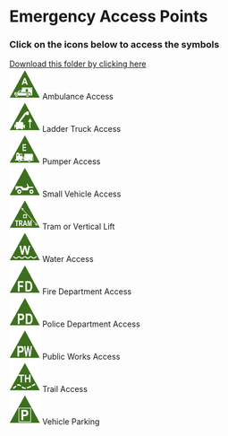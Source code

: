 # Emergency Access Points<br>
### Click on the icons below to access the symbols<br>
<a href='https://minhaskamal.github.io/DownGit/#/home?url=https://github.com/NAPSG/DHS-Symbol-Server/tree/main/dhs-symbol/assets/icons/Access%20Hazards/Emergency%20Access%20Points'>Download this folder by clicking here</a><br>
<a href='https://github.com/NAPSG/DHS-Symbol-Server/raw/main/dhs-symbol/assets/icons/Access%20Hazards/Emergency%20Access%20Points/icon-BBA.svg'><img src='icon-BBA.svg' width='55'></a> Ambulance Access<br><a href='https://github.com/NAPSG/DHS-Symbol-Server/raw/main/dhs-symbol/assets/icons/Access%20Hazards/Emergency%20Access%20Points/icon-BBB.svg'><img src='icon-BBB.svg' width='55'></a> Ladder Truck Access<br><a href='https://github.com/NAPSG/DHS-Symbol-Server/raw/main/dhs-symbol/assets/icons/Access%20Hazards/Emergency%20Access%20Points/icon-BBC.svg'><img src='icon-BBC.svg' width='55'></a> Pumper Access<br><a href='https://github.com/NAPSG/DHS-Symbol-Server/raw/main/dhs-symbol/assets/icons/Access%20Hazards/Emergency%20Access%20Points/icon-BBD.svg'><img src='icon-BBD.svg' width='55'></a> Small Vehicle Access<br><a href='https://github.com/NAPSG/DHS-Symbol-Server/raw/main/dhs-symbol/assets/icons/Access%20Hazards/Emergency%20Access%20Points/icon-BBE.svg'><img src='icon-BBE.svg' width='55'></a> Tram or Vertical Lift<br><a href='https://github.com/NAPSG/DHS-Symbol-Server/raw/main/dhs-symbol/assets/icons/Access%20Hazards/Emergency%20Access%20Points/icon-BBG.svg'><img src='icon-BBG.svg' width='55'></a> Water Access<br><a href='https://github.com/NAPSG/DHS-Symbol-Server/raw/main/dhs-symbol/assets/icons/Access%20Hazards/Emergency%20Access%20Points/icon-BBH.svg'><img src='icon-BBH.svg' width='55'></a> Fire Department Access<br><a href='https://github.com/NAPSG/DHS-Symbol-Server/raw/main/dhs-symbol/assets/icons/Access%20Hazards/Emergency%20Access%20Points/icon-BBI.svg'><img src='icon-BBI.svg' width='55'></a> Police Department Access<br><a href='https://github.com/NAPSG/DHS-Symbol-Server/raw/main/dhs-symbol/assets/icons/Access%20Hazards/Emergency%20Access%20Points/icon-BBJ.svg'><img src='icon-BBJ.svg' width='55'></a> Public Works Access<br><a href='https://github.com/NAPSG/DHS-Symbol-Server/raw/main/dhs-symbol/assets/icons/Access%20Hazards/Emergency%20Access%20Points/icon-BBK.svg'><img src='icon-BBK.svg' width='55'></a> Trail Access<br><a href='https://github.com/NAPSG/DHS-Symbol-Server/raw/main/dhs-symbol/assets/icons/Access%20Hazards/Emergency%20Access%20Points/icon-BBL.svg'><img src='icon-BBL.svg' width='55'></a> Vehicle Parking<br>
